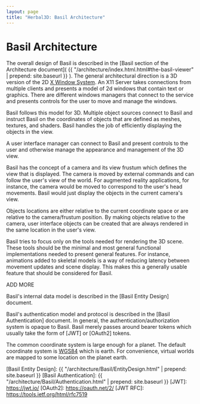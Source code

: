 ```yaml
---
layout: page
title: "Herbal3D: Basil Architecture"
---
```


# Basil Architecture

The overall design of Basil is described in the
[Basil section of the Architecture document]( {{ "/architecture/index.html.html#the-basil-viewer" | prepend: site.baseurl }} ).
The general architectural direction is a 3D version of the 2D [X Window System].
An X11 Server takes connections from multiple clients and presents a
model of 2d windows that contain text or graphics.
There are different windows managers that connect to the service
and presents controls for the user to move and manage the
windows.

Basil follows this model for 3D. Multiple object sources
connect to Basil and instruct Basil on the coordinates
of objects that are defined as meshes, textures, and shaders.
Basil handles the job of efficiently displaying the objects in the view.

A user interface manager can connect to Basil and present controls
to the user and otherwise manage the appearance and management of
the 3D view.

Basil has the concept of a camera and its view frustum which
defines the view that is displayed.
The camera is moved by external commands and can follow the user's
view of the world.
For augmented reality applications, for instance, the camera would be
moved to correspond to the user's head movements.
Basil would just display the objects in the current camera's view.

Objects locations are either relative to the current coordinate space
or are relative to the camera/frustum position.
By making objects relative to the camera, user interface objects can
be created that are always rendered in the same location in the user's view.

Basil tries to focus only on the tools needed for rendering the 3D scene.
These tools should be the minimal and most general functional implementations
needed to present general features.
For instance, animations added to skeletal models is a way of reducing
latency between movement updates and scene display.
This makes this a generally usable feature that should be considered for Basil.

ADD MORE

Basil's internal data model is described in the [Basil Entity Design] document.

Basil's authentication model and protocol is described in the [Basil Authentication] document.
In general, the authentication/authorization system is opaque to Basil.
Basil merely passes around bearer tokens which usually take the form of [JWT] or [OAuth2] tokens.

The common coordinate system is large enough for a planet.
The default coordinate system is [WGS84] which is earth.
For convenience, virtual worlds are mapped to some location on the planet earth.

[X Window System]: https://en.wikipedia.org/wiki/X_Window_System
[Basil Entity Design]: {{ "/architecture/Basil/EntityDesign.html" | prepend: site.baseurl }}
[Basil Authentication]: {{ "/architecture/Basil/Authentication.html" | prepend: site.baseurl }}
[JWT]: https://jwt.io/
[OAuth2]: https://oauth.net/2/
[JWT RFC]: https://tools.ietf.org/html/rfc7519

[RFC7519]: https://tools.ietf.org/html/rfc7519
[RFC3339]: https://tools.ietf.org/html/rfc3339
[WGS84]: https://en.wikipedia.org/wiki/World_Geodetic_System 
[OpenSimulator]: http://opensimulator.org/
[Creative Commons Attribution-NonCommercial 4.0 International]: http://creativecommons.org/licenses/by-nc/4.0/

<!-- vim: ts=2 sw=2 et ai
-->
